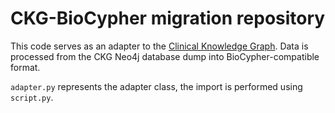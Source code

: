 # CKG-BioCypher migration repository

This code serves as an adapter to the [Clinical Knowledge Graph](https://doi.org/10.1038/s41587-021-01145-6). Data is processed from the CKG Neo4j database dump into BioCypher-compatible format.

`adapter.py` represents the adapter class, the import is performed using `script.py`.
